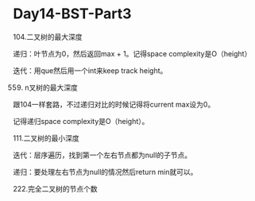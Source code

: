 # Day14-BST-Part3
104.二叉树的最大深度  

递归：叶节点为0，然后返回max + 1。记得space complexity是O（height）

迭代：用que然后用一个int来keep track height。

559. n叉树的最大深度

跟104一样套路，不过递归对比的时候记得将current max设为0。

记得递归space complexity是O（height）。

111.二叉树的最小深度

迭代：层序遍历，找到第一个左右节点都为null的子节点。

递归：要处理左右节点为null的情况然后return min就可以。

222.完全二叉树的节点个数
